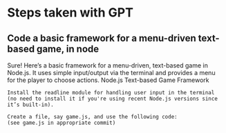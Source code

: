 # Steps taken with GPT 

## Code a basic framework for a menu-driven text-based game, in node

Sure! Here’s a basic framework for a menu-driven, text-based game in Node.js. It uses simple input/output via the terminal and provides a menu for the player to choose actions.
Node.js Text-based Game Framework

    Install the readline module for handling user input in the terminal (no need to install it if you're using recent Node.js versions since it’s built-in).

    Create a file, say game.js, and use the following code: 
    (see game.js in appropriate commit)